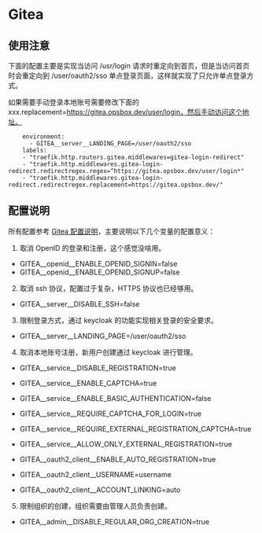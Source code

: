 # Gitea

## 使用注意

下面的配置主要是实现当访问 /usr/login 请求时重定向到首页，但是当访问首页时会重定向到 /user/oauth2/sso 单点登录页面，这样就实现了只允许单点登录方式。

如果需要手动登录本地账号需要修改下面的 xxx.replacement=https://gitea.opsbox.dev/user/login，然后手动访问这个地址。

```
    environment:
      - GITEA__server__LANDING_PAGE=/user/oauth2/sso
    labels:
    - "traefik.http.routers.gitea.middlewares=gitea-login-redirect"
    - "traefik.http.middlewares.gitea-login-redirect.redirectregex.regex=^https://gitea.opsbox.dev/user/login*"
    - "traefik.http.middlewares.gitea-login-redirect.redirectregex.replacement=https://gitea.opsbox.dev/"
```

## 配置说明

所有配置参考 [Gitea 配置说明](https://docs.gitea.com/zh-cn/administration/config-cheat-sheet)，主要说明以下几个变量的配置意义：

1. 取消 OpenID 的登录和注册，这个感觉没啥用。

- GITEA__openid__ENABLE_OPENID_SIGNIN=false
- GITEA__openid__ENABLE_OPENID_SIGNUP=false

2. 取消 ssh 协议，配置过于复杂，HTTPS 协议也已经够用。

- GITEA__server__DISABLE_SSH=false

3. 限制登录方式，通过 keycloak 的功能实现相关登录的安全要求。

- GITEA__server__LANDING_PAGE=/user/oauth2/sso

4. 取消本地账号注册，新用户创建通过 keycloak 进行管理。

- GITEA__service__DISABLE_REGISTRATION=true
- GITEA__service__ENABLE_CAPTCHA=true
- GITEA__service__ENABLE_BASIC_AUTHENTICATION=false
- GITEA__service__REQUIRE_CAPTCHA_FOR_LOGIN=true
- GITEA__service__REQUIRE_EXTERNAL_REGISTRATION_CAPTCHA=true
- GITEA__service__ALLOW_ONLY_EXTERNAL_REGISTRATION=true

- GITEA__oauth2_client__ENABLE_AUTO_REGISTRATION=true
- GITEA__oauth2_client__USERNAME=username
- GITEA__oauth2_client__ACCOUNT_LINKING=auto

5. 限制组织的创建，组织需要由管理人员负责创建。

- GITEA__admin__DISABLE_REGULAR_ORG_CREATION=true

